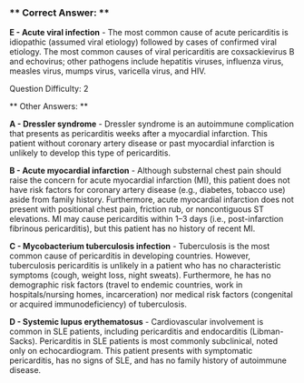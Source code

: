 ### ** Correct Answer: **

**E - Acute viral infection** - The most common cause of acute pericarditis is idiopathic (assumed viral etiology) followed by cases of confirmed viral etiology. The most common causes of viral pericarditis are coxsackievirus B and echovirus; other pathogens include hepatitis viruses, influenza virus, measles virus, mumps virus, varicella virus, and HIV.

Question Difficulty: 2

** Other Answers: **

**A - Dressler syndrome** - Dressler syndrome is an autoimmune complication that presents as pericarditis weeks after a myocardial infarction. This patient without coronary artery disease or past myocardial infarction is unlikely to develop this type of pericarditis.

**B - Acute myocardial infarction** - Although substernal chest pain should raise the concern for acute myocardial infarction (MI), this patient does not have risk factors for coronary artery disease (e.g., diabetes, tobacco use) aside from family history. Furthermore, acute myocardial infarction does not present with positional chest pain, friction rub, or noncontiguous ST elevations. MI may cause pericarditis within 1–3 days (i.e., post-infarction fibrinous pericarditis), but this patient has no history of recent MI.

**C - Mycobacterium tuberculosis infection** - Tuberculosis is the most common cause of pericarditis in developing countries. However, tuberculosis pericarditis is unlikely in a patient who has no characteristic symptoms (cough, weight loss, night sweats). Furthermore, he has no demographic risk factors (travel to endemic countries, work in hospitals/nursing homes, incarceration) nor medical risk factors (congenital or acquired immunodeficiency) of tuberculosis.

**D - Systemic lupus erythematosus** - Cardiovascular involvement is common in SLE patients, including pericarditis and endocarditis (Libman-Sacks). Pericarditis in SLE patients is most commonly subclinical, noted only on echocardiogram. This patient presents with symptomatic pericarditis, has no signs of SLE, and has no family history of autoimmune disease.

